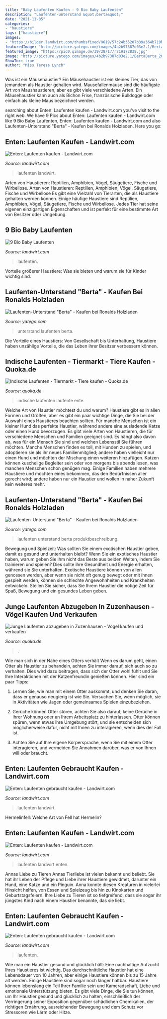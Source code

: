 ```yaml
---
title: "Baby Laufenten Kaufen - 9 Bio Baby Laufenten"
description: "Laufenten-unterstand &quot;berta&quot;"
date: "2021-11-05"
categories:
- "haustiere"
tags: ["haustiere"]
images:
- "https://bilder.landwirt.com/thumbsfixed/0619/57c24b35207b39a364b719b84ab51c49.jpg"
featuredImage: "http://picture.yatego.com/images/4b2b97387d03e2.1/BertaBerta_2Oben-kqh/laufenten-unterstand--berta-.jpg"
featured_image: "https://pic0.qimage.de/39/28/17/r219172839.jpg"
image: "http://picture.yatego.com/images/4b2b97387d03e2.1/BertaBerta_2Oben-kqh/laufenten-unterstand--berta-.jpg"
ShowToc: true
author: "Miss Teresa Lynch"
---
```



Was ist ein Mäusehaustier?
Ein Mäusehaustier ist ein kleines Tier, das von jemandem als Haustier gehalten wird. Mausefallenmäuse sind die häufigste Art von Maushaustieren, aber es gibt viele verschiedene Arten. Ein Mäusehaustier kann auch als Bichon Frise, französische Bulldogge oder einfach als kleine Maus bezeichnet werden.

	

		
searching about Enten: Laufenten kaufen - Landwirt.com you've visit to the right web. We have 9 Pics about Enten: Laufenten kaufen - Landwirt.com like 9 Bio Baby Laufenten, Enten: Laufenten kaufen - Landwirt.com and also Laufenten-Unterstand &quot;Berta&quot; - Kaufen bei Ronalds Holzladen. Here you go:
		
    
## Enten: Laufenten Kaufen - Landwirt.com

<img loading=lazy src="https://bilder.landwirt.com/0620/8cabaa49e4c4d8492d82af5bcb0e5239.jpg" onerror="this.onerror=null;this.src='https://tse4.mm.bing.net/th?id=OIP._LLmvT-xnis1rAPDXVDnkQHaFm&amp;pid=15.1';" alt="Enten: Laufenten kaufen - Landwirt.com">

_Source: landwirt.com_

>laufenten landwirt. 

	

Arten von Haustieren: Reptilien, Amphibien, Vögel, Säugetiere, Fische und Wirbellose.
Arten von Haustieren: Reptilien, Amphibien, Vögel, Säugetiere, Fische und Wirbellose
Es gibt eine Vielzahl von Tierarten, die als Haustiere gehalten werden können. Einige häufige Haustiere sind Reptilien, Amphibien, Vögel, Säugetiere, Fische und Wirbellose. Jedes Tier hat seine eigenen einzigartigen Eigenschaften und ist perfekt für eine bestimmte Art von Besitzer oder Umgebung.

    
## 9 Bio Baby Laufenten

<img loading=lazy src="https://bilder.landwirt.com/thumbsfixed/0619/57c24b35207b39a364b719b84ab51c49.jpg" onerror="this.onerror=null;this.src='https://tse4.mm.bing.net/th?id=OIP.D5RHXouFaq03NQUhsP-nEQAAAA&amp;pid=15.1';" alt="9 Bio Baby Laufenten">

_Source: landwirt.com_

>laufenten. 

	

Vorteile größerer Haustiere: Was sie bieten und warum sie für Kinder wichtig sind.

    
## Laufenten-Unterstand &quot;Berta&quot; - Kaufen Bei Ronalds Holzladen

<img loading=lazy src="https://picture.yatego.com/images/4b2b97387d03e2.1/BertaBerta_2Hunde-kqh/laufenten-unterstand--berta-.jpg" onerror="this.onerror=null;this.src='https://tse1.mm.bing.net/th?id=OIP.H8LAqKvu3h4TxUSS3i6K7QAAAA&amp;pid=15.1';" alt="Laufenten-Unterstand &quot;Berta&quot; - Kaufen bei Ronalds Holzladen">

_Source: yatego.com_

>unterstand laufenten berta. 

	

Die Vorteile eines Haustiers: Von Gesellschaft bis Unterhaltung, Haustiere haben unzählige Vorteile, die das Leben ihrer Besitzer verbessern können.

    
## Indische Laufenten - Tiermarkt - Tiere Kaufen - Quoka.de

<img loading=lazy src="https://pic0.qimage.de/39/28/17/r219172839.jpg" onerror="this.onerror=null;this.src='https://tse4.mm.bing.net/th?id=OIP.LKY6UQ45GkI6aOMqkv9SPAAAAA&amp;pid=15.1';" alt="Indische Laufenten - Tiermarkt - Tiere kaufen - Quoka.de">

_Source: quoka.de_

>indische laufenten laufente ente. 

	

Welche Art von Haustier möchtest du und warum?
Haustiere gibt es in allen Formen und Größen, aber es gibt ein paar wichtige Dinge, die Sie bei der Auswahl eines Haustieres beachten sollten. Für manche Menschen ist ein kleiner Hund das perfekte Haustier, während andere eine ausladende Katze oder einen Hund bevorzugen. Es gibt viele Arten von Haustieren, die für verschiedene Menschen und Familien geeignet sind. Es hängt also davon ab, was für ein Mensch Sie sind und welchen Lebensstil Sie führen möchten.
Manche Menschen finden es toll, mit Hunden zu spielen, und adoptieren sie als ihr neues Familienmitglied; andere haben vielleicht nur einen Hund und möchten der Mischung einen weiteren hinzufügen. Katzen können kuschelige Begleiter sein oder von morgens bis abends lesen, was manchen Menschen schon genügen mag. Einige Familien haben mehrere Haustiere und möchten eines bekommen, das den Bedürfnissen aller gerecht wird; andere haben nur ein Haustier und wollen in naher Zukunft kein weiteres mehr.

    
## Laufenten-Unterstand &quot;Berta&quot; - Kaufen Bei Ronalds Holzladen

<img loading=lazy src="http://picture.yatego.com/images/4b2b97387d03e2.1/BertaBerta_2Oben-kqh/laufenten-unterstand--berta-.jpg" onerror="this.onerror=null;this.src='https://tse4.mm.bing.net/th?id=OIP.uy80HfHB-r-_ttR1Tg7qNQAAAA&amp;pid=15.1';" alt="Laufenten-Unterstand &quot;Berta&quot; - Kaufen bei Ronalds Holzladen">

_Source: yatego.com_

>laufenten unterstand berta produktbeschreibung. 

	

Bewegung und Spielzeit: Was sollten Sie einem exotischen Haustier geben, damit es gesund und unterhalten bleibt?
Wenn Sie ein exotisches Haustier haben, warum geben Sie ihm nicht das Beste aus beiden Welten, indem Sie trainieren und spielen? Dies sollte ihre Gesundheit und Energie erhalten, während sie Sie unterhalten.
Exotische Haustiere können von allen genossen werden, aber wenn sie nicht oft genug bewegt oder mit ihnen gespielt werden, können sie schlechte Angewohnheiten und Krankheiten entwickeln. Stellen Sie sicher, dass Sie Ihrem Haustier die nötige Zeit für Spaß, Bewegung und ein gesundes Leben geben.

    
## Junge Laufenten Abzugeben In Zuzenhausen - Vögel Kaufen Und Verkaufen

<img loading=lazy src="http://bild6.qimage.de/junge-laufenten-abzugeben-foto-bild-113275576.jpg" onerror="this.onerror=null;this.src='https://tse1.mm.bing.net/th?id=OIP.-mrmjgxp1IKTZrWYAQE3iAHaFj&amp;pid=15.1';" alt="Junge Laufenten abzugeben in Zuzenhausen - Vögel kaufen und verkaufen">

_Source: quoka.de_

>. 

	

Wie man sich in der Nähe eines Otters verhält
Wenn es darum geht, einen Otter als Haustier zu behandeln, achten Sie immer darauf, sich auch so zu verhalten. Dies wird dazu beitragen, dass sich der Otter wohl fühlt und Sie Ihre Interaktionen mit der Katzenfreundin genießen können. Hier sind ein paar Tipps:
1. Lernen Sie, wie man mit einem Otter auskommt, und denken Sie daran, dass er genauso neugierig ist wie Sie. Versuchen Sie, wenn möglich, sie in Aktivitäten wie Jagen oder gemeinsames Spielen einzubeziehen.

2. Gerüche können Otter stören, achten Sie also darauf, keine Gerüche in Ihrer Wohnung oder an Ihrem Arbeitsplatz zu hinterlassen. Otter können spüren, wenn etwas ihre Umgebung stört, und sie entscheiden sich möglicherweise dafür, nicht mit Ihnen zu interagieren, wenn dies der Fall ist.

3. Achten Sie auf Ihre eigene Körpersprache, wenn Sie mit einem Otter interagieren, und vermeiden Sie Annahmen darüber, was er von Ihnen will oder braucht.

    
## Enten: Laufenten Gebraucht Kaufen - Landwirt.com

<img loading=lazy src="https://bilder.landwirt.com/0920/67570c08fecbfe3a5fe3234601144080.jpg" onerror="this.onerror=null;this.src='https://tse1.mm.bing.net/th?id=OIP.eqK6E-08YlKlPSQ8iL3mpQHaJ4&amp;pid=15.1';" alt="Enten: Laufenten gebraucht kaufen - Landwirt.com">

_Source: landwirt.com_

>laufenten landwirt. 

	

Hermelinfell: Welche Art von Fell hat Hermelin?

    
## Enten: Laufenten Kaufen - Landwirt.com

<img loading=lazy src="https://bilder.landwirt.com/0820/7273659438d013e2f3c98a4bf64f5b56.jpg" onerror="this.onerror=null;this.src='https://tse2.mm.bing.net/th?id=OIP.ir80rA54NHJGWBRzrbRZ2wHaE-&amp;pid=15.1';" alt="Enten: Laufenten kaufen - Landwirt.com">

_Source: landwirt.com_

>laufenten landwirt enten. 

	

Annas Liebe zu Tieren
Annas Tierliebe ist vielen bekannt und beliebt. Sie hat ihr Leben der Pflege und Liebe ihrer Haustiere gewidmet, darunter ein Hund, eine Katze und ein Pinguin. Anna konnte diesen Kreaturen in vielerlei Hinsicht helfen, von Essen und Spielzeug bis hin zu Kinokarten und Geburtstagsfeiern. Ihre Liebe zu Tieren ist so tiefgreifend, dass sie sogar ihr jüngstes Kind nach einem Haustier benannte, das sie liebt.

    
## Enten: Laufenten Gebraucht Kaufen - Landwirt.com

<img loading=lazy src="https://bilder.landwirt.com/0818/2d991a08b4d4c7b6e15272a91078d9a0.jpg" onerror="this.onerror=null;this.src='https://tse4.mm.bing.net/th?id=OIP.cNe7kC2HU-KWlgz1ovvoxAHaFj&amp;pid=15.1';" alt="Enten: Laufenten gebraucht kaufen - Landwirt.com">

_Source: landwirt.com_

>laufenten. 

	

Wie man ein Haustier gesund und glücklich hält: Eine nachhaltige Aufzucht Ihres Haustieres ist wichtig.
Das durchschnittliche Haustier hat eine Lebensdauer von 10 Jahren, aber einige Haustiere können bis zu 15 Jahre alt werden. Einige Haustiere sind sogar noch länger haltbar. Haustiere können lebenslang ein Teil Ihrer Familie sein und Kameradschaft, Liebe und emotionale Unterstützung bieten. Es gibt viele Dinge, die Sie tun können, um Ihr Haustier gesund und glücklich zu halten, einschließlich der Verringerung seiner Exposition gegenüber schädlichen Chemikalien, der richtigen Ernährung, ausreichender Bewegung und dem Schutz vor Stressoren wie Lärm oder Hitze.

